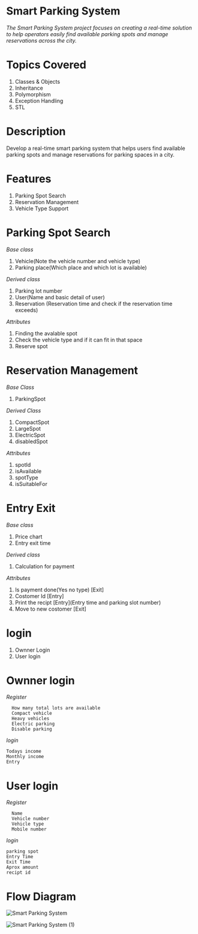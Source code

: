 # Smart Parking System
_The Smart Parking System project focuses on creating a real-time solution to help operators easily find available parking spots and manage reservations across the city._

# Topics Covered
1) Classes & Objects
2) Inheritance
3) Polymorphism
4) Exception Handling
5) STL

# Description
Develop a real-time smart parking system that helps users find available parking spots and manage reservations for parking spaces in a city.

# Features
1) Parking Spot Search
2) Reservation Management
3) Vehicle Type Support


# Parking Spot Search
  _Base class_
  1) Vehicle(Note the vehicle number and vehicle type)
  2) Parking place(Which place and which lot is available)


  _Derived class_
  1) Parking lot number
  2) User(Name and basic detail of user)
  3) Reservation (Reservation time and check if the reservation time exceeds)
  
  
  _Attributes_
  1) Finding the avalable spot
  2) Check the vehicle type and if it can fit in that space
  3) Reserve spot


# Reservation Management
  _Base Class_
  1) ParkingSpot


  _Derived Class_

  
  1) CompactSpot
  2) LargeSpot
  3) ElectricSpot
  4) disabledSpot


  _Attributes_
  1) spotId
  2) isAvailable
  3) spotType
  4) isSuitableFor


# Entry Exit
  _Base class_
  1) Price chart
  2) Entry exit time


  _Derived class_
  
  1) Calculation for payment

  _Attributes_
  1) Is payment done(Yes no type) [Exit]
  2) Costomer Id [Entry]
  3) Print the recipt [Entry](Entry time and parking slot number)
  4) Move to new costomer [Exit]







# login
  1) Ownner Login
  2) User login


# Ownner login

  _Register_
  
      How many total lots are available
      Compact vehicle
      Heavy vehicles
      Electric parking
      Disable parking
      
  _login_
  
    Todays income
    Monthly income
    Entry


# User login

  _Register_
  
      Name
      Vehicle number
      Vehicle type
      Mobile number
      
  _login_
  
    parking spot
    Entry Time
    Exit Time
    Aprox amount
    recipt id


# Flow Diagram

![Smart Parking System](https://github.com/user-attachments/assets/aa7dafd3-a4ca-4160-84ed-3b1e2571666b)





![Smart Parking System (1)](https://github.com/user-attachments/assets/bcfddd78-b1b2-4ab4-9c3b-88596d5ae91c)
